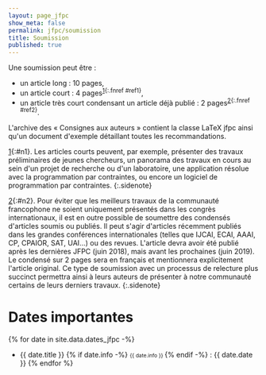 ```yaml
---
layout: page_jfpc
show_meta: false
permalink: jfpc/soumission
title: Soumission
published: true
---
```


Une soumission peut être :
  - un article long : 10 pages,
  - un article court : 4 pages<sup>[1](#n1){:.fnref #ref1}</sup>,
  - un article très court condensant un article déjà publié : 2 pages<sup>[2](#n2){:.fnref #ref2}</sup>.

L'archive des « Consignes aux auteurs » contient la classe LaTeX jfpc ainsi qu'un document d'exemple détaillant toutes les recommandations.

[1](#ref1){:#n1}. Les articles courts peuvent, par exemple, présenter des travaux préliminaires de jeunes chercheurs, un panorama des travaux en cours au sein d'un projet de recherche ou d'un laboratoire, une application résolue avec la programmation par contraintes, ou encore un logiciel de programmation par contraintes.
{:.sidenote}

[2](#ref2){:#n2}. Pour éviter que les meilleurs travaux de la communauté francophone ne soient uniquement présentés dans les congrès internationaux, il est en outre possible de soumettre des condensés d'articles soumis ou publiés. Il peut s'agir d'articles récemment publiés dans les grandes conférences internationales (telles que IJCAI, ECAI, AAAI, CP, CPAIOR, SAT, UAI...) ou des revues. L'article devra avoir été publié après les dernières JFPC (juin 2018), mais avant les prochaines (juin 2019). Le condensé sur 2 pages sera en français et mentionnera explicitement l'article original. Ce type de soumission avec un processus de relecture plus succinct permettra ainsi à leurs auteurs de présenter à notre communauté certains de leurs derniers travaux.
{:.sidenote}


# Dates importantes


{% for date in site.data.dates_jfpc -%}
  - {{ date.title }} {% if date.info -%} <span style="font-size:0.75em;">{{ date.info }} </span>{% endif -%} : {{ date.date }}
{% endfor %}
